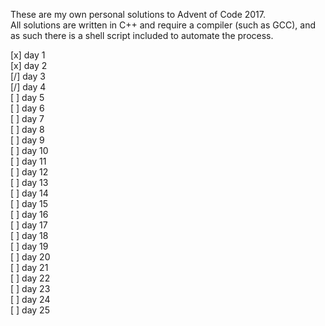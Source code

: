 These are my own personal solutions to Advent of Code 2017.  
All solutions are written in C++ and require a compiler (such as GCC), and as such there is a shell script included to automate the process.  

[x] day 1  
[x] day 2  
[/] day 3  
[/] day 4  
[ ] day 5  
[ ] day 6  
[ ] day 7  
[ ] day 8  
[ ] day 9  
[ ] day 10  
[ ] day 11  
[ ] day 12  
[ ] day 13  
[ ] day 14  
[ ] day 15  
[ ] day 16  
[ ] day 17  
[ ] day 18  
[ ] day 19  
[ ] day 20  
[ ] day 21  
[ ] day 22  
[ ] day 23  
[ ] day 24  
[ ] day 25  
